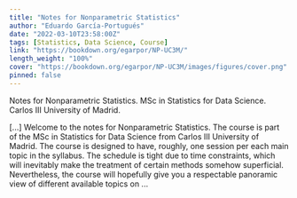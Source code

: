 ```yaml
---
title: "Notes for Nonparametric Statistics"
author: "Eduardo García-Portugués"
date: "2022-03-10T23:58:00Z"
tags: [Statistics, Data Science, Course]
link: "https://bookdown.org/egarpor/NP-UC3M/"
length_weight: "100%"
cover: "https://bookdown.org/egarpor/NP-UC3M/images/figures/cover.png"
pinned: false
---
```


<p>Notes for Nonparametric Statistics. MSc in Statistics for Data Science.
Carlos III University of Madrid.</p> [...] Welcome to the notes for Nonparametric Statistics. The course is part of the MSc in Statistics for Data Science from Carlos III University of Madrid. The course is designed to have, roughly, one session per each main topic in the syllabus. The schedule is tight due to time constraints, which will inevitably make the treatment of certain methods somehow superficial. Nevertheless, the course will hopefully give you a respectable panoramic view of different available topics on ...
